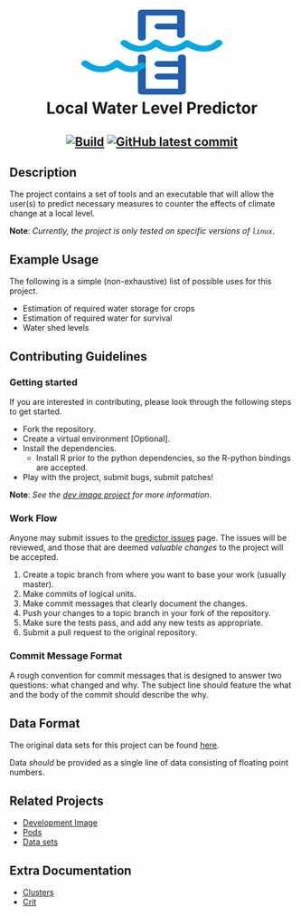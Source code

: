 <h1 align="center">
  <a href="https://github.com/barbacbd/nautical">
    <img src=".images/predictor.png" width="250" height="150" border-radius="50%" >
  </a>
  <br>Local Water Level Predictor</br>
</h1>

<h2 align="center">

[![Build](https://github.com/barbacbd/predictor/actions/workflows/python-app.yml/badge.svg)](https://github.com/barbacbd/predictor/actions/workflows/python-app.yml) [![GitHub latest commit](https://badgen.net/github/last-commit/barbacbd/cluster)](https://github.com/barbacbd/cluster/commit/)


## Description

The project contains a set of tools and an executable that will allow the user(s) to predict necessary measures to counter the effects of climate change at a local level. 

**Note**: _Currently, the project is only tested on specific versions of `linux`_.

## Example Usage

The following is a simple (non-exhaustive) list of possible uses for this project.

- Estimation of required water storage for crops
- Estimation of required water for survival
- Water shed levels 

## Contributing Guidelines

### Getting started 

If you are interested in contributing, please look through the following steps to get started.

- Fork the repository.
- Create a virtual environment [Optional].
- Install the dependencies.
  - Install R prior to the python dependencies, so the R-python bindings are accepted.
- Play with the project, submit bugs, submit patches!

**Note**: _See the [dev image project](https://github.com/barbacbd/predictor-dev-image) for more information_. 

### Work Flow

Anyone may submit issues to the [predictor issues](https://github.com/barbacbd/predictor/issues) page. The issues will be reviewed, and those that are deemed _valuable changes_ to the project will be accepted. 

1. Create a topic branch from where you want to base your work (usually master).
2. Make commits of logical units.
3. Make commit messages that clearly document the changes.
4. Push your changes to a topic branch in your fork of the repository.
5. Make sure the tests pass, and add any new tests as appropriate.
6. Submit a pull request to the original repository.


### Commit Message Format

A rough convention for commit messages that is designed to answer two
questions: what changed and why. The subject line should feature the what and
the body of the commit should describe the why.


## Data Format

The original data sets for this project can be found [here](https://github.com/barbacbd/predictor-datasets).

Data _should_ be provided as a single line of data consisting of floating point numbers. 


## Related Projects

- [Development Image](https://github.com/barbacbd/predictor-dev-image)
- [Pods](https://github.com/barbacbd/predictor-pods)
- [Data sets](https://github.com/barbacbd/predictor-datasets)

## Extra Documentation

- [Clusters](user/docs/Cluster.md)
- [Crit](user/docs/Crit.md)
